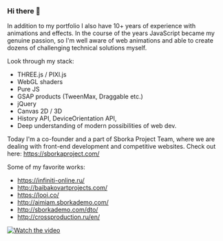 ### Hi there 👋

In addition to my portfolio I also have 10+ years of experience with animations and effects. In the course of the years JavaScript became my genuine passion, so I'm well aware of web animations and able to create dozens of challenging technical solutions myself.

Look through my stack:

- THREE.js / PIXI.js
- WebGL shaders
- Pure JS
- GSAP products (TweenMax, Draggable etc.)
- jQuery
- Canvas 2D / 3D
- History API, DeviceOrientation API,
- Deep understanding of modern possibilities of web dev.

Today I'm a co-founder and a part of Sborka Project Team, where we are dealing with front-end development and competitive websites. Check out here: https://sborkaproject.com/

Some of my favorite works:
- https://infiniti-online.ru/
- http://baibakovartprojects.com/
- https://looi.co/
- http://aimiam.sborkademo.com/
- http://sborkademo.com/dto/
- http://crossproduction.ru/en/

[![Watch the video](https://i.imgur.com/vKb2F1B.png)](https://thefwa.com/dyn/resources/Case_Model_Case/extra3Video/0/13220/1605880285/5fb7c9441b4e7infiniti876x548.mp4)

<!--
**MichaelChistyakov/MichaelChistyakov** is a ✨ _special_ ✨ repository because its `README.md` (this file) appears on your GitHub profile.

Here are some ideas to get you started:

- 🔭 I’m currently working on ...
- 🌱 I’m currently learning ...
- 👯 I’m looking to collaborate on ...
- 🤔 I’m looking for help with ...
- 💬 Ask me about ...
- 📫 How to reach me: ...
- 😄 Pronouns: ...
- ⚡ Fun fact: ...
-->
